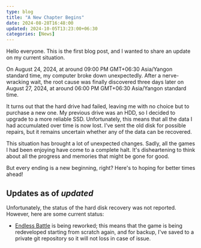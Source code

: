 ```yaml
---
type: blog
title: "A New Chapter Begins"
date: 2024-08-28T16:48:00
updated: 2024-10-05T13:23:00+06:30
categories: [News]
---
```

Hello everyone. This is the first blog post, and I wanted to share an update on my current situation.
<!--more-->
On August 24, 2024, at around 09:00 PM GMT+06:30 Asia/Yangon standard time, my computer broke down unexpectedly. After a nerve-wracking wait, the root cause was finally discovered three days later on August 27, 2024, at around 06:00 PM GMT+06:30 Asia/Yangon standard time.

It turns out that the hard drive had failed, leaving me with no choice but to purchase a new one. My previous drive was an HDD, so I decided to upgrade to a more reliable SSD. Unfortunately, this means that all the data I had accumulated over time is now lost. I’ve sent the old disk for possible repairs, but it remains uncertain whether any of the data can be recovered.

This situation has brought a lot of unexpected changes. Sadly, all the games I had been enjoying have come to a complete halt. It's disheartening to think about all the progress and memories that might be gone for good.

But every ending is a new beginning, right? Here's to hoping for better times ahead!

## Updates as of $updated$
Unfortunately, the status of the hard disk recovery was not reported. However, here are some current status:
* [Endless Battle](https://harrymkt.github.io/endless-battle) is being reworked; this means that the game is being redeveloped starting from scratch again, and for backup, I've saved to a private git repository so it will not loss in case of issue.